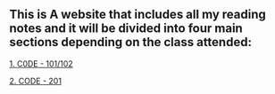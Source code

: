 ## This is A website that includes all my reading notes and it will be divided into four main sections depending on the class attended:

[1. C0DE - 101/102](https://mohammadaltamimi98.github.io/Reading-notes/TableOfContents101-102)

[2. CODE -  201 ](https://mohammadaltamimi98.github.io/Reading-notes/TableOfContents201)

